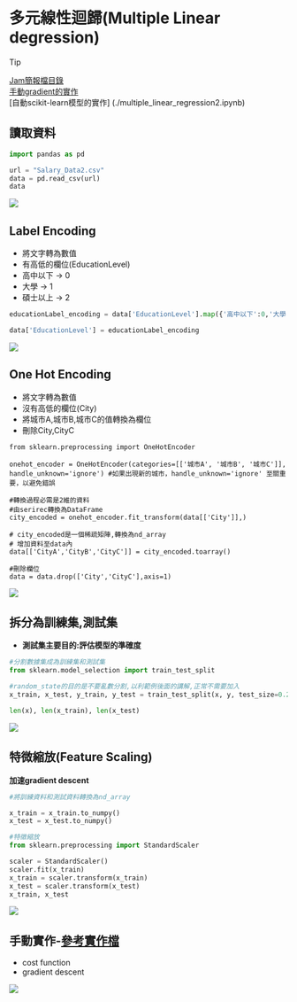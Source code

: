 # 多元線性迴歸(Multiple Linear degression)

> [!TIP]
> [Jam簡報檔目錄](./說明jam)  
> [手動gradient的實作](./multiple_linear_regression1.ipynb)  
> [自動scikit-learn模型的實作] (./multiple_linear_regression2.ipynb)

## 讀取資料

```python
import pandas as pd

url = "Salary_Data2.csv"
data = pd.read_csv(url)
data
```

![](./images/pic1.png)

## Label Encoding
- 將文字轉為數值
- 有高低的欄位(EducationLevel)
- 高中以下 -> 0
- 大學 -> 1
- 碩士以上 -> 2


```python
educationLabel_encoding = data['EducationLevel'].map({'高中以下':0,'大學':1,'碩士以上':2})

data['EducationLevel'] = educationLabel_encoding
```

![](./images/pic2.png)

## One Hot Encoding
- 將文字轉為數值
- 沒有高低的欄位(City)
- 將城市A,城市B,城市C的值轉換為欄位
- 刪除City,CityC

```pyhton
from sklearn.preprocessing import OneHotEncoder

onehot_encoder = OneHotEncoder(categories=[['城市A', '城市B', '城市C']], handle_unknown='ignore') #如果出現新的城市，handle_unknown='ignore' 至關重要，以避免錯誤

#轉換過程必需是2維的資料
#由serirec轉換為DataFrame
city_encoded = onehot_encoder.fit_transform(data[['City']],)

# city_encoded是一個稀疏矩陣,轉換為nd_array
# 增加資料至data內
data[['CityA','CityB','CityC']] = city_encoded.toarray()

#刪除欄位
data = data.drop(['City','CityC'],axis=1)

```

![](./images/pic3.png)

## 拆分為訓練集,測試集
- **測試集主要目的:評估模型的準確度**

```python
#分割數據集成為訓練集和測試集
from sklearn.model_selection import train_test_split

#random_state的目的是不要亂數分割,以利範例後面的講解,正常不需要加入
x_train, x_test, y_train, y_test = train_test_split(x, y, test_size=0.2,random_state=76) #測試集佔20%,會return 個元素的tuple,

len(x), len(x_train), len(x_test)

```

![](./images/pic4.png)

## 特微縮放(Feature Scaling)

**加速gradient descent**

```python
#將訓練資料和測試資料轉換為nd_array

x_train = x_train.to_numpy()
x_test = x_test.to_numpy()
```

```python
#特徵縮放
from sklearn.preprocessing import StandardScaler

scaler = StandardScaler()
scaler.fit(x_train)
x_train = scaler.transform(x_train)
x_test = scaler.transform(x_test)
x_train, x_test
```

![](./images/pic6.png)


## 手動實作-[參考實作檔](./multiple_linear_regression1.ipynb)
- cost function
- gradient descent

![](./images/pic5.png)



